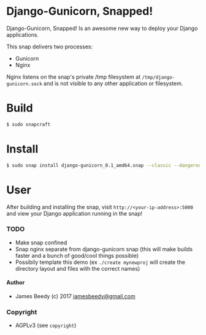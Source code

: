 # Django-Gunicorn, Snapped!

Django-Gunicorn, Snapped! Is an awesome new way to deploy your Django applications.


This snap delivers two processes:
* Gunicorn
* Nginx

Nginx listens on the snap's private /tmp filesystem at `/tmp/django-gunicorn.sock` and is not visible to any other application or filesystem.


# Build
```bash
$ sudo snapcraft
```

# Install
```bash
$ sudo snap install django-gunicorn_0.1_amd64.snap --classic --dangerous
```

# User
After building and installing the snap, visit `http://<your-ip-address>:5000` and view your Django application running in the snap!


### TODO
* Make snap confined
* Snap nginx separate from django-gunicorn snap (this will make builds faster and a bunch of good/cool things possible)
* Possibily template this demo (ex `./create mynewproj` will create the directory layout and files with the correct names)


#### Author
* James Beedy (c) 2017 <jamesbeedy@gmail.com>

### Copyright
* AGPLv3 (see `copyright`)
